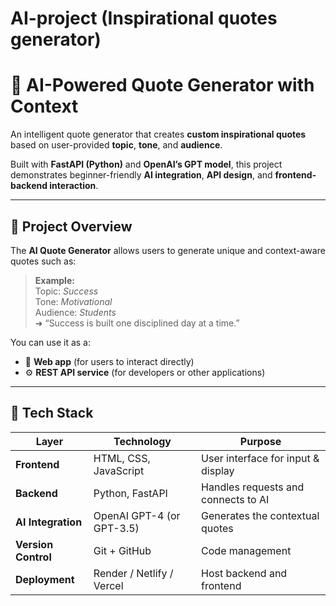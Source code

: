 # AI-project (Inspirational quotes generator)
# 🌟 AI-Powered Quote Generator with Context

An intelligent quote generator that creates **custom inspirational quotes** based on user-provided **topic**, **tone**, and **audience**.

Built with **FastAPI (Python)** and **OpenAI’s GPT model**, this project demonstrates beginner-friendly **AI integration**, **API design**, and **frontend-backend interaction**.

---

## 🧠 Project Overview

The **AI Quote Generator** allows users to generate unique and context-aware quotes such as:

> **Example:**  
> Topic: *Success*  
> Tone: *Motivational*  
> Audience: *Students*  
> ➜ “Success is built one disciplined day at a time.”

You can use it as a:
- 💬 **Web app** (for users to interact directly)
- ⚙️ **REST API service** (for developers or other applications)

---

## 🧰 Tech Stack

| Layer | Technology | Purpose |
|-------|-------------|----------|
| **Frontend** | HTML, CSS, JavaScript | User interface for input & display |
| **Backend** | Python, FastAPI | Handles requests and connects to AI |
| **AI Integration** | OpenAI GPT-4 (or GPT-3.5) | Generates the contextual quotes |
| **Version Control** | Git + GitHub | Code management |
| **Deployment** | Render / Netlify / Vercel | Host backend and frontend |
